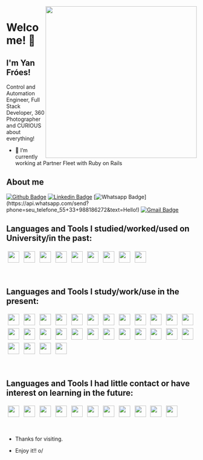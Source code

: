 <!--
**yanfroes/yanfroes** is a ✨ _special_ ✨ repository because its `README.md` (this file) appears on your GitHub profile.

Here are some ideas to get you started:

- 🔭 I’m currently working on ...
- 🌱 I’m currently learning ...
- 👯 I’m looking to collaborate on ...
- 🤔 I’m looking for help with ...
- 💬 Ask me about ...
- 📫 How to reach me: ...
- 😄 Pronouns: ...
- ⚡ Fun fact: ...
-->

	
<img align="right" width="400" height="400" src="https://yanfroes.com/images/IMG_20181225_223522_828.jpg">
 
# Welcome! 👋
 
## I'm Yan Fróes!
 
Control and Automation Engineer, Full Stack Developer, 360 Photographer and CURIOUS about everything!
 
- 🔭 I’m currently working at Partner Fleet with Ruby on Rails
 
## About me 
[![Github Badge](https://img.shields.io/badge/-Github-000?style=flat-square&logo=Github&logoColor=white&link=https://github.com/yanfroes)](https://github.com/yanfroes)
[![Linkedin Badge](https://img.shields.io/badge/-LinkedIn-blue?style=flat-square&logo=Linkedin&logoColor=white&link=https://www.linkedin.com/in/yanfroes/)](https://www.linkedin.com/in/yanfroes/)
[![Whatsapp Badge](https://img.shields.io/badge/-Whatsapp-4CA143?style=flat-square&labelColor=4CA143&logo=whatsapp&logoColor=white&link=https://api.whatsapp.com/send?phone=seu_telefone_55+33+988186272&text=Hello!)](https://api.whatsapp.com/send?phone=seu_telefone_55+33+988186272&text=Hello!)
[![Gmail Badge](https://img.shields.io/badge/-Gmail-c14438?style=flat-square&logo=Gmail&logoColor=white&link=mailto:yanfroesdev@gmail.com)](mailto:yanfroesdev@gmail.com)
 
 
## Languages and Tools I studied/worked/used on University/in the past:
<p align="left">
<img src="https://yanfroes.github.io/siteyanfroes/icons/c.svg" height="30" style="vertical-align:top; margin:4px">
<img src="https://yanfroes.github.io/siteyanfroes/icons/cplusplus.svg" height="30" style="vertical-align:top; margin:4px">
<img src="https://yanfroes.github.io/siteyanfroes/icons/csharp.svg" height="30" style="vertical-align:top; margin:4px">
<img src="https://yanfroes.github.io/siteyanfroes/icons/arduino.svg" height="30" style="vertical-align:top; margin:4px">
<img src="https://yanfroes.github.io/siteyanfroes/icons/matlab.svg" height="30" style="vertical-align:top; margin:4px">
<img src="https://yanfroes.github.io/siteyanfroes/icons/python.svg" height="30" style="vertical-align:top; margin:4px">
<img src="https://yanfroes.github.io/siteyanfroes/icons/visualstudio.svg" height="30" style="vertical-align:top; margin:4px">
<img src="https://yanfroes.github.io/siteyanfroes/icons/wordpress.svg" height="30" style="vertical-align:top; margin:4px">
<img src="https://yanfroes.github.io/siteyanfroes/icons/mysql.svg" height="30" style="vertical-align:top; margin:4px">
</p>
<br />
	
## Languages and Tools I study/work/use in the present:
<p align="left">
<img src="https://yanfroes.github.io/siteyanfroes/icons/photoshop.svg" height="30" style="vertical-align:top; margin:4px">
<img src="https://yanfroes.github.io/siteyanfroes/icons/illustrator.svg" height="30" style="vertical-align:top; margin:4px">
<img src="https://yanfroes.github.io/siteyanfroes/icons/canva.svg" height="30" style="vertical-align:top; margin:4px">
<img src="https://yanfroes.github.io/siteyanfroes/icons/premierepro.svg" height="30" style="vertical-align:top; margin:4px">
<img src="https://yanfroes.github.io/siteyanfroes/icons/3dvista.png" height="30" style="vertical-align:top; margin:4px">
<img src="https://yanfroes.github.io/siteyanfroes/icons/aftereffects.svg" height="30" style="vertical-align:top; margin:4px">
<img src="https://yanfroes.github.io/siteyanfroes/icons/linux.svg" height="30" style="vertical-align:top; margin:4px">
<img src="https://yanfroes.github.io/siteyanfroes/icons/ubuntu.svg" height="30" style="vertical-align:top; margin:4px">
<img src="https://yanfroes.github.io/siteyanfroes/icons/chrome.svg" height="30" style="vertical-align:top; margin:4px">
<img src="https://yanfroes.github.io/siteyanfroes/icons/firefox.svg" height="30" style="vertical-align:top; margin:4px">
<img src="https://yanfroes.github.io/siteyanfroes/icons/vscode.svg" height="30" style="vertical-align:top; margin:4px">
<img src="https://yanfroes.github.io/siteyanfroes/icons/git.svg" height="30" style="vertical-align:top; margin:4px">
<img src="https://yanfroes.github.io/siteyanfroes/icons/github.svg" height="30" style="vertical-align:top; margin:4px">
<img src="https://yanfroes.github.io/siteyanfroes/icons/gitkraken.png" height="30" style="vertical-align:top; margin:4px">
<img src="https://yanfroes.github.io/siteyanfroes/icons/vscode.svg" height="30" style="vertical-align:top; margin:4px">
<img src="https://yanfroes.github.io/siteyanfroes/icons/html5.svg" height="30" style="vertical-align:top; margin:4px">
<img src="https://yanfroes.github.io/siteyanfroes/icons/css3.svg" height="30" style="vertical-align:top; margin:4px">
<img src="https://yanfroes.github.io/siteyanfroes/icons/sass.svg" height="30" style="vertical-align:top; margin:4px">
<img src="https://yanfroes.github.io/siteyanfroes/icons/bootstrap.svg" height="30" style="vertical-align:top; margin:4px">
<img src="https://yanfroes.github.io/siteyanfroes/icons/bulma.svg" height="30" style="vertical-align:top; margin:4px">
<img src="https://yanfroes.github.io/siteyanfroes/icons/javascript.svg" height="30" style="vertical-align:top; margin:4px">
<img src="https://yanfroes.github.io/siteyanfroes/icons/vuejs.svg" height="30" style="vertical-align:top; margin:4px">
<img src="https://yanfroes.github.io/siteyanfroes/icons/ruby.svg" height="30" style="vertical-align:top; margin:4px">
<img src="https://yanfroes.github.io/siteyanfroes/icons/rails.svg" height="30" style="vertical-align:top; margin:4px">
<img src="https://yanfroes.github.io/siteyanfroes/icons/docker.svg" height="30" style="vertical-align:top; margin:4px">
<img src="https://yanfroes.github.io/siteyanfroes/icons/heroku.svg" height="30" style="vertical-align:top; margin:4px">
<img src="https://yanfroes.github.io/siteyanfroes/icons/digitalocean.svg" height="30" style="vertical-align:top; margin:4px">
<img src="https://yanfroes.github.io/siteyanfroes/icons/amazonwebservices.svg" height="30" style="vertical-align:top; margin:4px">
</p>
<br />

## Languages and Tools I had little contact or have interest on learning in the future:
<p align="left">
<img src="https://yanfroes.github.io/siteyanfroes/icons/react.svg" height="30" style="vertical-align:top; margin:4px">
<img src="https://yanfroes.github.io/siteyanfroes/icons/nextjs.svg" height="30" style="vertical-align:top; margin:4px">
<img src="https://yanfroes.github.io/siteyanfroes/icons/nodejs.svg" height="30" style="vertical-align:top; margin:4px">
<img src="https://yanfroes.github.io/siteyanfroes/icons/unity.svg" height="30" style="vertical-align:top; margin:4px">
<img src="https://yanfroes.github.io/siteyanfroes/icons/lua.svg" height="30" style="vertical-align:top; margin:4px">
<img src="https://yanfroes.github.io/siteyanfroes/icons/flutter.svg" height="30" style="vertical-align:top; margin:4px">
<img src="https://yanfroes.github.io/siteyanfroes/icons/threejs.svg" height="30" style="vertical-align:top; margin:4px">
<img src="https://yanfroes.github.io/siteyanfroes/icons/nuxtjs.svg" height="30" style="vertical-align:top; margin:4px">
<img src="https://yanfroes.github.io/siteyanfroes/icons/mongodb.svg" height="30" style="vertical-align:top; margin:4px">
<img src="https://yanfroes.github.io/siteyanfroes/icons/graphql.svg" height="30" style="vertical-align:top; margin:4px">
<img src="https://yanfroes.github.io/siteyanfroes/icons/kubernetes.svg" height="30" style="vertical-align:top; margin:4px">
</p>
<br />

- Thanks for visiting. 
 
- Enjoy it!! o/
